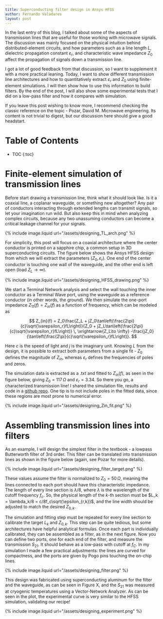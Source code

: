 ```yaml
---
title: Superconducting filter design in Ansys HFSS
author: Fernando Valadares
layout: post
---
```


In the last entry of this blog, I talked about some of the aspects of transmission lines that are useful for those working with microwave signals. The discussion was mainly focused on the physical intuition behind distributed-element circuits, and how parameters such as a line length $L$, dielectric propagation constant $\varepsilon_r$, and characteristic wave impedance $Z_0$ affect the propagation of signals down a transmission line.

I got a lot of good feedback from that discussion, so I want to supplement it with a more practical leaning. Today, I want to show different transmission line architectures and how to quantitatively extract $\varepsilon_r$ and $Z_0$ using finite-element simulations. I will then show how to use this information to build filters. By the end of the post, I will also show some experimental tests that I did on a low-pass filter and how it compares with simulation.

If you leave this post wishing to know more, I recommend checking the classic reference on the topic - Pozar, David M. Microwave engineering. Its content is not trivial to digest, but our discussion here should give a good headstart.

# Table of Contents
* TOC
{:toc}


# Finite-element simulation of transmission lines
Before start drawing a transmission line, think what it should look like. Is it a coaxial line, a coplanar waveguide, or something new altogether? Any pair of conductors interacting through extended lengths can transmit signals, so let your imagination run wild. But also keep this in mind when analyzing complex circuits, because any two unassuming conductors can become a critical leakage channel for your signals. 

{% include image.liquid url="/assets/designing_TL_arch.png" %}

For simplicity, this post will focus on a coaxial architecture where the center conductor is printed on a sapphire chip, a common setup in 3D superconducting circuits. The figure below shows the Ansys HFSS design from which we will extract the parameters $\left(Z_0, \varepsilon_r\right)$. One end of the center conductor is touching one wall of the waveguide, and the other end is left open (load $Z_L \to \infty$). 

{% include image.liquid url="/assets/designing_HFSS_drawing.png" %}

We start a Terminal Network analysis and select the wall touching the inner conductor as a Terminal Wave port, using the waveguide as a reference conductor (in other words, the ground). We then simulate the one-port impedance $Z_{11}(f) = Z_{in}(f)$ as a function of frequency, which can be modeled as

$$
Z_{in}(f) = Z_0\frac{Z_L + jZ_0\tan\left(\frac{2\pi}{c}\sqrt{\varepsilon_r}fL\right)}{Z_0 + jZ_L\tan\left(\frac{2\pi}{c}\sqrt{\varepsilon_r}fL\right)} \, \xrightarrow{Z_L\to \infty}  -\frac{jZ_0}{\tan\left(\frac{2\pi}{c}\sqrt{\varepsilon_r}fL\right)}.
$$

Here $c$ is the speed of light and $j$ is the imaginary unit. Knowing $L$ from the design, it is possible to extract both parameters from a single fit - $Z_0$ defines the magnitude of $Z_{in}$, whereas $\varepsilon_r$ defines the frequencies of poles and zeros.

The simulation data is extracted as a .txt and fitted to $Z_{in}(f)$, as seen in the figure below, giving $Z_0 = 117\,\Omega$ and $\varepsilon_r = 3.34$. So there you go, a characterized transmission line! I shared the simulation file, results and code in a [github repo](https://github.com/fernandovldrs/hfss_impedance_fit). One tip is to not include poles in the fitted data, since these regions are most prone to numerical error.

{% include image.liquid url="/assets/designing_Zin_fit.png" %}

# Assembling transmission lines into filters

As an example, I will design the simplest filter in the textbook - a lowpass Butterworth filter of 3rd order. This filter can be translated into transmission lines as shown in the figure below (again, see Pozar for more details).

{% include image.liquid url="/assets/designing_filter_target.png" %}

These values assume the filter is normalized to $Z_0 = 50\,\Omega$, meaning the lines connected to each port should have this characteristic impedance. The length of every line section is $\lambda/8$, where $\lambda$ is the wavelength of the cutoff frequency $f_c$. So, the physical length of the $k$-th section must be $L_k = \lambda_k/8 = c/8f_c\sqrt{\epsilon_{r,k}}$, and the line width should be adjusted to match the desired $Z_{0,k}$.

The simulation and fitting step must be repeated for every line section to calibrate the target $L_k$ and $Z_{0,k}$. This step can be quite tedious, but some architectures have helpful analytical formulas. Once each part is individually calibrated, they can be assembled as a filter, as in the next figure. Now you can define two ports, one for each end of the filter, and measure the transmission $S_{21}$. It should behave as a low-pass with cutoff at $f_C$. In my simulation I made a few practical adjustments: the lines are curved for compactness, and the ports are given by Pogo pins touching the on-chip lines. 


{% include image.liquid url="/assets/designing_filter.png" %}


This design was fabricated using superconducting aluminum for the filter and the waveguide, as can be seen in Figure X, and the $S_{21}$ was measured at cryogenic temperatures using a Vector-Network Analyzer. As can be seen in the plot, the experimental curve is very similar to the HFSS simulation, validating our recipe!


{% include image.liquid url="/assets/designing_experiment.png" %}
